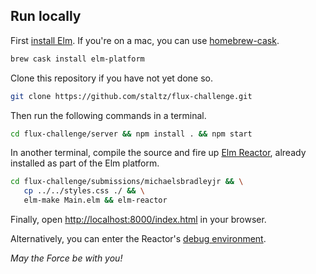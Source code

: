 ## Run locally

First [install Elm](http://elm-lang.org/install). If you're on a mac, you can
use [homebrew-cask](http://caskroom.io/).

```bash
brew cask install elm-platform
```

Clone this repository if you have not yet done so.

```bash
git clone https://github.com/staltz/flux-challenge.git
```

Then run the following commands in a terminal.

```bash
cd flux-challenge/server && npm install . && npm start
```

In another terminal, compile the source and fire up
[Elm Reactor](https://github.com/elm-lang/elm-reactor), already installed as
part of the Elm platform.

```bash
cd flux-challenge/submissions/michaelsbradleyjr && \
   cp ../../styles.css ./ && \
   elm-make Main.elm && elm-reactor
```

Finally, open [http://localhost:8000/index.html](http://localhost:8000/index.html) in your browser.

Alternatively, you can enter the Reactor's [debug environment](http://localhost:8000/Main.elm?debug).

*May the Force be with you!*
